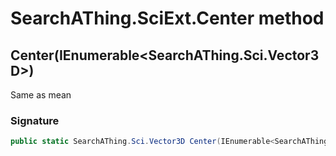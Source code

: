 # SearchAThing.SciExt.Center method
## Center(IEnumerable<SearchAThing.Sci.Vector3D>)
Same as mean

### Signature
```csharp
public static SearchAThing.Sci.Vector3D Center(IEnumerable<SearchAThing.Sci.Vector3D> lst)
```
